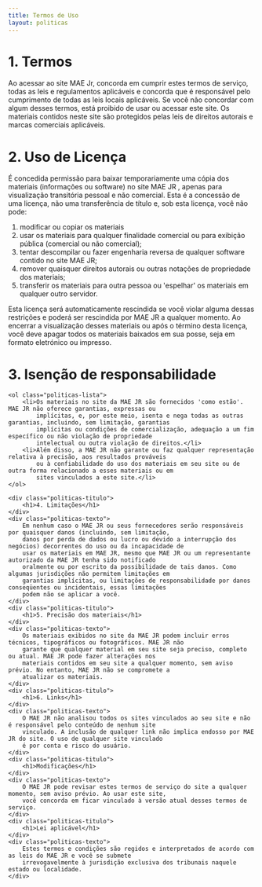 ```yaml
---
title: Termos de Uso
layout: politicas
---
```


<div class="politicas">
    <div class="politicas-titulo">
        <h1>1. Termos</h1>
    </div>
    <div class="politicas-texto">
        Ao acessar ao site MAE Jr, concorda em cumprir estes termos de serviço, todas as leis e regulamentos aplicáveis
        e concorda que é responsável pelo cumprimento de todas as leis locais aplicáveis. Se você não concordar com
        algum desses termos, está proibido de usar ou acessar este site. Os materiais contidos neste site são protegidos
        pelas leis de direitos autorais e marcas comerciais aplicáveis.
    </div>
    <div class="politicas-titulo">
        <h1>2. Uso de Licença</h1>
    </div>
    <div class="politicas-texto">
        É concedida permissão para baixar temporariamente uma cópia dos materiais (informações ou software) no site MAE
        JR , apenas para visualização transitória pessoal e não comercial. Esta é a concessão de uma licença, não uma
        transferência de título e, sob esta licença, você não pode:
    </div>
    <ol class="politicas-lista">
        <li>modificar ou copiar os materiais</li>
        <li>usar os materiais para qualquer finalidade comercial ou para exibição pública (comercial ou não comercial);
        </li>
        <li>tentar descompilar ou fazer engenharia reversa de qualquer software contido no site MAE JR;</li>
        <li>remover quaisquer direitos autorais ou outras notações de propriedade dos materiais;</li>
        <li>transferir os materiais para outra pessoa ou 'espelhar' os materiais em qualquer outro servidor.</li>
    </ol>
    <div class="politicas-texto">
        Esta licença será automaticamente rescindida se você violar alguma dessas restrições e poderá ser rescindida por
        MAE JR a qualquer momento. Ao encerrar a visualização desses materiais ou após o término desta licença, você
        deve apagar todos os materiais baixados em sua posse, seja em formato eletrónico ou impresso.
    </div>
    <div class="politicas-titulo">
        <h1>3. Isenção de responsabilidade</h1>
    </div>

    <ol class="politicas-lista">
        <li>Os materiais no site da MAE JR são fornecidos 'como estão'. MAE JR não oferece garantias, expressas ou
            implícitas, e, por este meio, isenta e nega todas as outras garantias, incluindo, sem limitação, garantias
            implícitas ou condições de comercialização, adequação a um fim específico ou não violação de propriedade
            intelectual ou outra violação de direitos.</li>
        <li>Além disso, a MAE JR não garante ou faz qualquer representação relativa à precisão, aos resultados prováveis
            ou à confiabilidade do uso dos materiais em seu site ou de outra forma relacionado a esses materiais ou em
            sites vinculados a este site.</li>
    </ol>

    <div class="politicas-titulo">
        <h1>4. Limitações</h1>
    </div>
    <div class="politicas-texto">
        Em nenhum caso o MAE JR ou seus fornecedores serão responsáveis por quaisquer danos (incluindo, sem limitação,
        danos por perda de dados ou lucro ou devido a interrupção dos negócios) decorrentes do uso ou da incapacidade de
        usar os materiais em MAE JR, mesmo que MAE JR ou um representante autorizado da MAE JR tenha sido notificado
        oralmente ou por escrito da possibilidade de tais danos. Como algumas jurisdições não permitem limitações em
        garantias implícitas, ou limitações de responsabilidade por danos conseqüentes ou incidentais, essas limitações
        podem não se aplicar a você.
    </div>
    <div class="politicas-titulo">
        <h1>5. Precisão dos materiais</h1>
    </div>
    <div class="politicas-texto">
        Os materiais exibidos no site da MAE JR podem incluir erros técnicos, tipográficos ou fotográficos. MAE JR não
        garante que qualquer material em seu site seja preciso, completo ou atual. MAE JR pode fazer alterações nos
        materiais contidos em seu site a qualquer momento, sem aviso prévio. No entanto, MAE JR não se compromete a
        atualizar os materiais.
    </div>
    <div class="politicas-titulo">
        <h1>6. Links</h1>
    </div>
    <div class="politicas-texto">
        O MAE JR não analisou todos os sites vinculados ao seu site e não é responsável pelo conteúdo de nenhum site
        vinculado. A inclusão de qualquer link não implica endosso por MAE JR do site. O uso de qualquer site vinculado
        é por conta e risco do usuário.
    </div>
    <div class="politicas-titulo">
        <h1>Modificações</h1>
    </div>
    <div class="politicas-texto">
        O MAE JR pode revisar estes termos de serviço do site a qualquer momento, sem aviso prévio. Ao usar este site,
        você concorda em ficar vinculado à versão atual desses termos de serviço.
    </div>
    <div class="politicas-titulo">
        <h1>Lei aplicável</h1>
    </div>
    <div class="politicas-texto">
        Estes termos e condições são regidos e interpretados de acordo com as leis do MAE JR e você se submete
        irrevogavelmente à jurisdição exclusiva dos tribunais naquele estado ou localidade.
    </div>
</div>